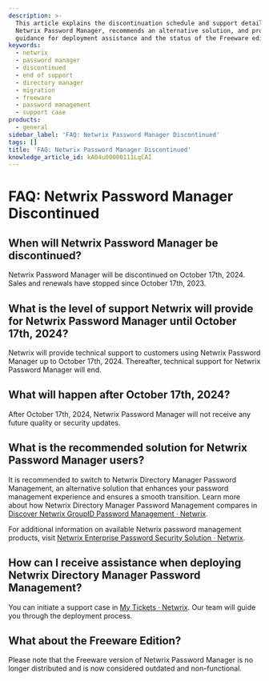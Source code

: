 ```yaml
---
description: >-
  This article explains the discontinuation schedule and support details for
  Netwrix Password Manager, recommends an alternative solution, and provides
  guidance for deployment assistance and the status of the Freeware edition.
keywords:
  - netwrix
  - password manager
  - discontinued
  - end of support
  - directory manager
  - migration
  - freeware
  - password management
  - support case
products:
  - general
sidebar_label: 'FAQ: Netwrix Password Manager Discontinued'
tags: []
title: 'FAQ: Netwrix Password Manager Discontinued'
knowledge_article_id: kA04u00000111LqCAI
---
```


# FAQ: Netwrix Password Manager Discontinued

## When will Netwrix Password Manager be discontinued?

Netwrix Password Manager will be discontinued on October 17th, 2024. Sales and renewals have stopped since October 17th, 2023.

## What is the level of support Netwrix will provide for Netwrix Password Manager until October 17th, 2024?

Netwrix will provide technical support to customers using Netwrix Password Manager up to October 17th, 2024. Thereafter, technical support for Netwrix Password Manager will end.

## What will happen after October 17th, 2024?

After October 17th, 2024, Netwrix Password Manager will not receive any future quality or security updates.

## What is the recommended solution for Netwrix Password Manager users?

It is recommended to switch to Netwrix Directory Manager Password Management, an alternative solution that enhances your password management experience and ensures a smooth transition. Learn more about how Netwrix Directory Manager Password Management compares in [Discover Netwrix GroupID Password Management · Netwrix](https://try.netwrix.com/discover_netwrix_groupid).

For additional information on available Netwrix password management products, visit [Netwrix Enterprise Password Security Solution · Netwrix](https://www.netwrix.com/enterprise-password-management-solution.html).

## How can I receive assistance when deploying Netwrix Directory Manager Password Management?

You can initiate a support case in [My Tickets · Netwrix](https://www.netwrix.com/tickets.html#/tickets/open). Our team will guide you through the deployment process.

## What about the Freeware Edition?

Please note that the Freeware version of Netwrix Password Manager is no longer distributed and is now considered outdated and non-functional.

